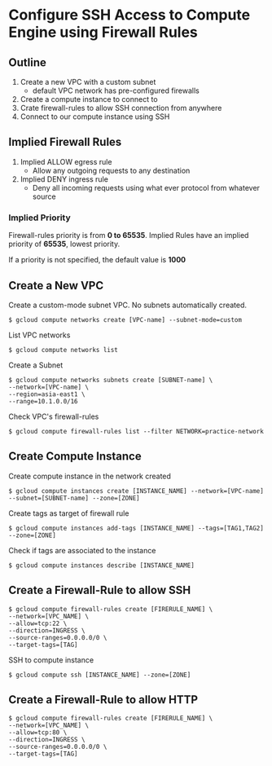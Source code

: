 # Configure SSH Access to Compute Engine using Firewall Rules

## Outline

1. Create a new VPC with a custom subnet
    - default VPC network has pre-configured firewalls
2. Create a compute instance to connect to
3. Crate firewall-rules to allow SSH connection from anywhere
4. Connect to our compute instance using SSH

## Implied Firewall Rules

1. Implied ALLOW egress rule
    - Allow any outgoing requests to any destination
2. Implied DENY ingress rule
    - Deny all incoming requests using what ever protocol from whatever source

### Implied Priority

Firewall-rules priority is from **0 to 65535**.
Implied Rules have an implied priority of **65535**, lowest priority.

If a priority is not specified, the default value is **1000**

## Create a New VPC

Create a custom-mode subnet VPC. No subnets automatically created.

``` cli
$ gcloud compute networks create [VPC-name] --subnet-mode=custom
```

List VPC networks

``` cli
$ gcloud compute networks list
```

Create a Subnet
``` cli
$ gcloud compute networks subnets create [SUBNET-name] \
--network=[VPC-name] \
--region=asia-east1 \
--range=10.1.0.0/16
```

Check VPC's firewall-rules

``` cli
$ gcloud compute firewall-rules list --filter NETWORK=practice-network
```

## Create Compute Instance

Create compute instance in the network created

``` cli
$ gcloud compute instances create [INSTANCE_NAME] --network=[VPC-name] --subnet=[SUBNET-name] --zone=[ZONE]
```

Create tags as target of firewall rule

```cli
$ gcloud compute instances add-tags [INSTANCE_NAME] --tags=[TAG1,TAG2] --zone=[ZONE]
```

Check if tags are associated to the instance

``` cli
$ gcloud compute instances describe [INSTANCE_NAME]
```

## Create a Firewall-Rule to allow SSH

``` cli
$ gcloud compute firewall-rules create [FIRERULE_NAME] \
--network=[VPC_NAME] \
--allow=tcp:22 \
--direction=INGRESS \
--source-ranges=0.0.0.0/0 \
--target-tags=[TAG]
```

SSH to compute instance

``` cli
$ gcloud compute ssh [INSTANCE_NAME] --zone=[ZONE]
```

## Create a Firewall-Rule to allow HTTP

``` cli
$ gcloud compute firewall-rules create [FIRERULE_NAME] \
--network=[VPC_NAME] \
--allow=tcp:80 \
--direction=INGRESS \
--source-ranges=0.0.0.0/0 \
--target-tags=[TAG]
```